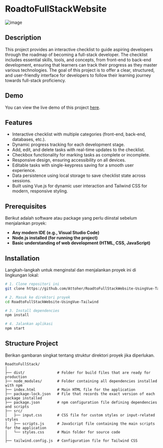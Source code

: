 # RoadtoFullStackWebsite

![image](https://github.com/user-attachments/assets/7063d4c8-1ef1-4705-af66-68590b0c109e)

## Description

This project provides an interactive checklist to guide aspiring developers through the roadmap of becoming a full-stack developer. The checklist includes essential skills, tools, and concepts, from front-end to back-end development, ensuring that learners can track their progress as they master various technologies. The goal of this project is to offer a clear, structured, and user-friendly interface for developers to follow their learning journey towards full-stack proficiency.

## Demo

You can view the live demo of this project [here]([https://your-demo-link.com](https://attoher.github.io/RoadtoFullStackWebsite-UsingVue-Tailwind-Dynamic/)).

## Features

- Interactive checklist with multiple categories (front-end, back-end, databases, etc.).
- Dynamic progress tracking for each development stage.
- Add, edit, and delete tasks with real-time updates to the checklist.
- Checkbox functionality for marking tasks as complete or incomplete.
- Responsive design, ensuring accessibility on all devices.
- Editable tasks with single-keypress saving for a smooth user experience.
- Data persistence using local storage to save checklist state across sessions.
- Built using Vue.js for dynamic user interaction and Tailwind CSS for modern, responsive styling.

## Prerequisites

Berikut adalah software atau package yang perlu diinstal sebelum menjalankan proyek:

- **Any modern IDE (e.g., Visual Studio Code)**
- **Node.js installed (for running the project)**
- **Basic understanding of web development (HTML, CSS, JavaScript)**

## Installation

Langkah-langkah untuk menginstal dan menjalankan proyek ini di lingkungan lokal:

```bash
# 1. Clone repositori ini
git clone https://github.com/Attoher/RoadtoFullStackWebsite-UsingVue-Tailwind.git

# 2. Masuk ke direktori proyek
cd RoadtoFullStackWebsite-UsingVue-Tailwind

# 3. Install dependencies
npm install

# 4. Jalankan aplikasi
npm start

```

## Structure Project

Berikan gambaran singkat tentang struktur direktori proyek jika diperlukan.

```
RoadtoFullStack/
│
├── dist/               # Folder for build files that are ready for production
├── node_modules/       # Folder containing all dependencies installed with npm
├── index.html          # Main HTML file for the application
├── package-lock.json   # File that records the exact version of each package installed
├── package.json        # npm configuration file defining dependencies and scripts
├── src/
│   ├── input.css       # CSS file for custom styles or input-related styles
│   ├── scripts.js      # JavaScript file containing the main scripts for the application
│   └── styles.css      # Main folder for source code
│
├── tailwind.config.js  # Configuration file for Tailwind CSS
```
